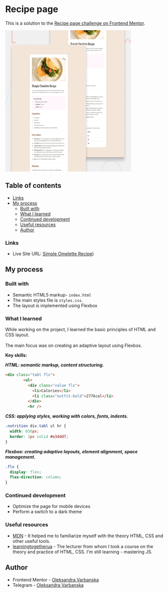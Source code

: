 # Recipe page 

This is a solution to the [Recipe page challenge on Frontend Mentor](https://www.frontendmentor.io/challenges/recipe-page-KiTsR8QQKm). 

<img height="450px" width="400px" src="./preview.jpg"/>

## Table of contents

- [Links](#links)
- [My process](#my-process)
  - [Built with](#built-with)
  - [What I learned](#what-i-learned)
  - [Continued development](#continued-development)
  - [Useful resources](#useful-resources)
  - [Author](#author)


### Links

- Live Site URL: [Simple Omelette Recipe](https://oleksandravarbanska.github.io/recipe/))

## My process

### Built with

- Semantic HTML5 markup- `index.html`
- The main styles file is `styles.css`.
- The layout is implemented using Flexbox


### What I learned

While working on the project, I learned the basic principles of HTML and CSS layout. <br></br>The main focus was on creating an adaptive layout using Flexbox.

**Key skills:**

***HTML: semantic markup, content structuring.***
 
  ```html
 <div class="tabl flx">
          <ul>
            <div class="value flx">
              <li>Calories</li>
              <li class="outfit-bold">277kcal</li>
            </div>
            <hr />
```
            
***CSS: applying styles, working with colors, fonts, indents.***

```css
.nutrition div.tabl ul hr {
  width: 656px;
  border: 1px solid #e3ddd7;
}
```

***Flexbox: creating adaptive layouts, element alignment, space management.***

```css
.flx {
  display: flex;
  flex-direction: column;
}
```

### Continued development

- Optimize the page for mobile devices
- Perform a switch to a dark theme

### Useful resources

- [MDN](https://developer.mozilla.org/en-US/) - It helped me to familiarize myself with the theory HTML, CSS and other useful tools.
- [learningtogetherua](https://www.youtube.com/@itmentor) - The lecturer from whom I took a course on the theory and practice of HTML, CSS. I'm still learning - mastering JS.

## Author

- Frontend Mentor - [Oleksandra Varbanska](https://github.com/OleksandraVarbanska)
- Telegram - [Oleksandra Varbanska](https://t.me/nemin_na_ari)

